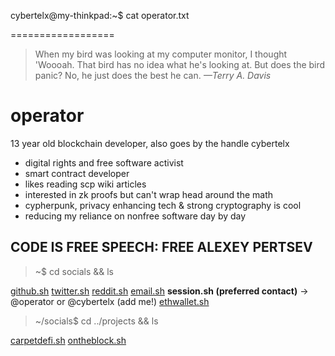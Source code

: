 cybertelx@my-thinkpad:~$ cat operator.txt

==================

> When my bird was looking at my computer monitor, I thought 'Woooah. That bird has no idea what he's looking at. But does the bird panic? No, he just does the best he can.
> _—Terry A. Davis_

# operator

13 year old blockchain developer, also goes by the handle cybertelx

- digital rights and free software activist
- smart contract developer
- likes reading scp wiki articles
- interested in zk proofs but can't wrap head around the math
- cypherpunk, privacy enhancing tech & strong cryptography is cool
- reducing my reliance on nonfree software day by day

## CODE IS FREE SPEECH: FREE ALEXEY PERTSEV

> ~$ cd socials && ls

[github.sh](https://github.com/cybertelx)
[twitter.sh](https://twitter.com/cybertel_x)
[reddit.sh](https://reddit.com/u/cybertelx)
[email.sh](mailto://cybertelx@proton.me)
**session.sh (preferred contact)** -> @operator or @cybertelx (add me!)
[ethwallet.sh](https://wallet.cybtlx.one)

> ~/socials$ cd ../projects && ls

[carpetdefi.sh](https://carpetde.fi)
[ontheblock.sh](https://paper.wf/on-the-block)
